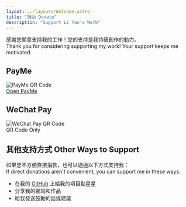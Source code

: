 ```yaml
---
layout: ../layouts/Welcome.astro
title: "捐助 Donate"
description: "Support Li Yan's Work"
---
```


<div class="max-w-3xl mx-auto px-4">

  
  <div class="text-center mb-8">
    <p class="text-lg">
      感謝您願意支持我的工作！您的支持是我持續創作的動力。
      <br />
      Thank you for considering supporting my work! Your support keeps me motivated.
    </p>
  </div>
  
  <div class="grid md:grid-cols-2 gap-8 mb-12">
    <div class="bg-neutral-100 p-6 rounded-lg shadow-md">
      <h2 class="text-xl font-bold mt-2 mb-1 text-red-500">PayMe</h2>
      <div class="flex justify-center">
        <img src="/assets/donate_payme.png" alt="PayMe QR Code" class="w-48 h-48 border-4 border-red-500 object-contain bg-white rounded-md" />
      </div>
      <div class="mt-4 text-center">
        <a href="https://payme.hsbc/liyanqwq" target="_blank" rel="noopener noreferrer" class="inline-block px-6 py-2 bg-red-500 hover:bg-red-600 rounded-md transition-colors no-underline">
         Open PayMe
        </a>
      </div>
    </div>
    <div class="bg-neutral-100 p-6 rounded-lg shadow-md">
      <h2 class="text-xl font-bold mt-2 mb-1 text-green-600">WeChat Pay</h2>
      <div class="flex justify-center">
        <img src="/assets/donate_wechat.png" alt="WeChat Pay QR Code" class="w-48 h-48 border-4 border-green-600 rounded-md" />
      </div>
      <div class="mt-4 text-center opacity-60">
        <span class="inline-block px-6 py-2 bg-green-600 rounded-md cursor-not-allowed">
        QR Code Only
        </span>
      </div>
    </div>
  </div>
  
  <div class="text-center mb-12">
    <h2 class="text-xl font-bold mb-4">其他支持方式 Other Ways to Support</h2>
    <p class="mb-6">
      如果您不方便直接捐款，也可以通過以下方式支持我：
      <br />
      If direct donations aren't convenient, you can support me in these ways:
    </p>
    <ul class="text-left max-w-md mx-auto space-y-2 mb-6">
      <li>在我的 <a href="//github.com/liyanqwq" target="_blank" rel="noopener noreferrer" class="text-blue-400 hover:underline">GitHub</a> 上給我的項目點星星</li>
      <li>分享我的網站和作品</li>
      <li>給我發送鼓勵的話或建議</li>
    </ul>
  </div>
  

</div>